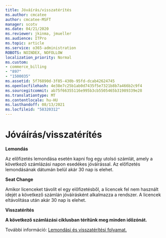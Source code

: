 ```yaml
---
title: Jóváírás/visszatérítés
ms.author: cmcatee
author: cmcatee-MSFT
manager: scotv
ms.date: 04/21/2020
ms.reviewer: jkinma, jmueller
ms.audience: ITPro
ms.topic: article
ms.service: o365-administration
ROBOTS: NOINDEX, NOFOLLOW
localization_priority: Normal
ms.custom:
- commerce_billing
- "897"
- "1500035"
ms.assetid: 5f76890d-3f85-430b-95fd-dcab42624745
ms.openlocfilehash: 4e38e7c25b1ab0d7435f5e7321b8b7a466b2c9f4
ms.sourcegitcommit: ab75f66355116e995b3cb5505465b31989339e28
ms.translationtype: MT
ms.contentlocale: hu-HU
ms.lasthandoff: 08/13/2021
ms.locfileid: "58320312"
---
```

# <a name="creditrefund"></a>Jóváírás/visszatérítés

**Lemondás**
  
Az előfizetés lemondása esetén kapni fog egy utolsó számlát, amely a következő számlázási napon esedékes jóváírással. Az előfizetés lemondásának dátumán belül akár 30 nap is elehet.
  
**Seat Change**
  
Amikor licenceket távolít el egy előfizetésből, a licencek fel nem használt idejét a következő számlán jóváírásként alkalmazza a rendszer. A licencek eltávolítása után akár 30 nap is elehet.

**Visszatérítés**

**A következő számlázási ciklusban térítünk meg minden időzónát.**

További információ: [Lemondási és visszatérítési folyamat.](https://docs.microsoft.com/microsoft-365/commerce/subscriptions/cancel-your-subscription) 
